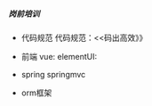 ##### 岗前培训

  - 代码规范
  代码规范：<<码出高效》》
  
  - 前端
     vue:
     elementUI:
     
  - spring
     springmvc
     
  - orm框架
     
  
